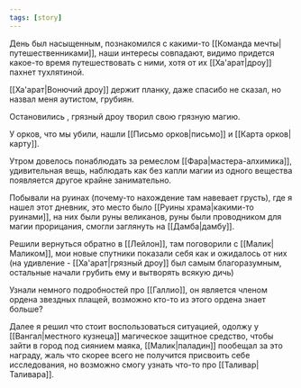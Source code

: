 ```yaml
---
tags: [story]
---
```


День был насыщенным, познакомился с какими-то [[Команда мечты|путешественниками]], наши интересы совпадают, видимо придется какое-то время путешествовать с ними, хотя от их [[Ха'арат|дроу]] пахнет тухлятиной.

[[Ха'арат|Вонючий дроу]] держит планку, даже спасибо не сказал, но назвал меня аутистом, грубиян.

Остановились , грязный дроу творил свою грязную магию.

У орков, что мы убили, нашли [[Письмо орков|письмо]] и [[Карта орков|карту]].

Утром довелось понаблюдать за ремеслом [[Фара|мастера-алхимика]], удивительная вещь, наблюдать как без капли магии из одного вещества появляется другое крайне занимательно.

Побывали на руинах (почему-то нахождение там навевает грусть), где я нашел этот дневник, это место было [[Руины храма|какими-то руинами]], на них были руны великанов, руны были проводником для магии прорицания, смогли заглянуть на [[Дамба|дамбу]].

Решили вернуться обратно в [[Лейлон]], там поговорили с [[Малик|Маликом]], мои новые спутники показали себя как и ожидалось от них (на удивление - [[Ха'арат|грязный дроу]] был самым благоразумным, остальные начали грубить ему и вытворять всякую дичь)

Узнали немного подробностей про [[Галлио]], он является членом ордена звездных плащей, возможно кто-то из этого ордена знает больше?

Далее я решил что стоит воспользоваться ситуацией, одолжу у [[Вангал|местного кузнеца]] магическое защитное средство, чтобы зайти в город под сиянием маяка, [[Малик|паладин]] пообещал за это награду, жаль что скорее всего не получится присвоить себе исследования, но возможно смогу узнать что-то про [[Таливар|Таливара]].
